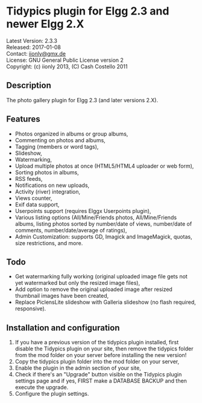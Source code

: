 Tidypics plugin for Elgg 2.3 and newer Elgg 2.X
===============================================

Latest Version: 2.3.3  
Released: 2017-01-08  
Contact: iionly@gmx.de  
License: GNU General Public License version 2  
Copyright: (c) iionly 2013, (C) Cash Costello 2011


Description
-----------

The photo gallery plugin for Elgg 2.3 (and later versions 2.X).


Features
--------

- Photos organized in albums or group albums,
- Commenting on photos and albums,
- Tagging (members or word tags),
- Slideshow,
- Watermarking,
- Upload multiple photos at once (HTML5/HTML4 uploader or web form),
- Sorting photos in albums,
- RSS feeds,
- Notifications on new uploads,
- Activity (river) integration,
- Views counter,
- Exif data support,
- Userpoints support (requires Elggx Userpoints plugin),
- Various listing options (All/Mine/Friends photos, All/Mine/Friends albums, listing photos sorted by number/date of views, number/date of comments, number/date/average of ratings),
- Admin Customization: supports GD, Imagick and ImageMagick, quotas, size restrictions, and more.


Todo
----

- Get watermarking fully working (original uploaded image file gets not yet watermarked but only the resized image files),
- Add option to remove the original uploaded image after resized thumbnail images have been created,
- Replace PiclensLite slideshow with Galleria slideshow (no flash required, responsive).


Installation and configuration
------------------------------

1. If you have a previous version of the tidypics plugin installed, first disable the Tidypics plugin on your site, then remove the tidypics folder from the mod folder on your server before installing the new version!
2. Copy the tidypics plugin folder into the mod folder on your server,
3. Enable the plugin in the admin section of your site,
4. Check if there's an "Upgrade" button visible on the Tidypics plugin settings page and if yes, FIRST make a DATABASE BACKUP and then execute the upgrade.
5. Configure the plugin settings.
